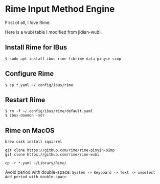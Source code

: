# Rime Input Method Engine

First of all, I love Rime.

Here is a wubi table I modified from jidian-wubi.

## Install Rime for IBus

```
$ sudo apt install ibus-rime librime-data-pinyin-simp
```

## Configure Rime

```
$ cp *.yaml ~/.config/ibus/rime
```

## Restart Rime

```
$ rm -f ~/.config/ibus/rime/default.yaml
$ ibus-daemon -xdr
```

## Rime on MacOS

```
brew cask install squirrel

git clone https://github.com/rime/rime-pinyin-simp
git clone https://github.com/rime/rime-wubi

cp -r *.yaml ~/Library/Rime/
```

Avoid period with double-space: `System -> Keyboard -> Text -> unselect Add period with double-space`
